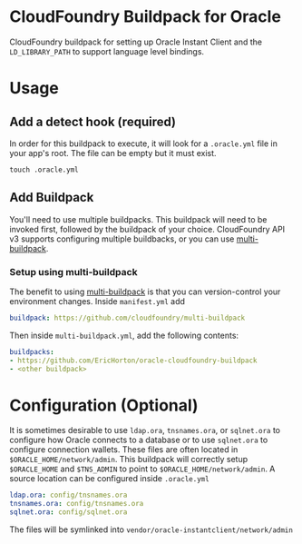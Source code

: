 # CloudFoundry Buildpack for Oracle

CloudFoundry buildpack for setting up Oracle Instant Client and the `LD_LIBRARY_PATH` to support language level bindings.

# Usage

## Add a detect hook (required)

In order for this buildpack to execute, it will look for a `.oracle.yml` file in your app's root.  The file can be empty but it must exist.

    touch .oracle.yml

## Add Buildpack

You'll need to use multiple buildpacks. This buildpack will need to be invoked first, followed by the buildpack of your choice. CloudFoundry API v3 supports configuring multiple buildbacks, or you can use [multi-buildpack](https://github.com/cloudfoundry/multi-buildpack).

### Setup using multi-buildpack

The benefit to using [multi-buildpack](https://github.com/cloudfoundry/multi-buildpack) is that you can version-control your environment changes. Inside `manifest.yml` add

```yml
buildpack: https://github.com/cloudfoundry/multi-buildpack
```

Then inside `multi-buildpack.yml`, add the following contents:

```yml
buildpacks:
- https://github.com/EricHorton/oracle-cloudfoundry-buildpack
- <other buildpack>
```

# Configuration (Optional)

It is sometimes desirable to use `ldap.ora`, `tnsnames.ora`, or `sqlnet.ora` to configure how Oracle connects to a database or to use `sqlnet.ora` to configure connection wallets. These files are often located in `$ORACLE_HOME/network/admin`.  This buildpack will correctly setup `$ORACLE_HOME` and `$TNS_ADMIN` to point to `$ORACLE_HOME/network/admin`.  A source location can be configured inside `.oracle.yml`

```yml
ldap.ora: config/tnsnames.ora
tnsnames.ora: config/tnsnames.ora
sqlnet.ora: config/sqlnet.ora
```

The files will be symlinked into `vendor/oracle-instantclient/network/admin`
